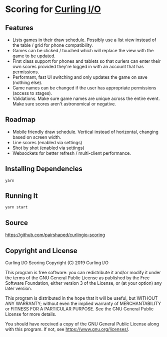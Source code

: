 # Scoring for [Curling I/O](https://curling.io)

## Features

* Lists games in their draw schedule. Possibly use a list view instead of the table / grid for phone compatibility.
* Games can be clicked / touched which will replace the view with the game to be updated.
* First class support for phones and tablets so that curlers can enter their own scores provided they're logged in with an account that has permissions.
* Performant, fast UI switching and only updates the game on save (nothing else).
* Game names can be changed if the user has appropriate permissions (access to stages).
* Validations. Make sure game names are unique across the entire event. Make sure scores aren't astronomical or negative.

## Roadmap

* Mobile friendly draw schedule. Vertical instead of horizontal, changing based on screen width.
* Line scores (enabled via settings)
* Shot by shot (enabled via settings)
* Websockets for better refresh / multi-client performance.

## Installing Dependencies

```
yarn
```

## Running It

```
yarn start
```

## Source
<https://github.com/pairshaped/curlingio-scoring>

## Copyright and License

Curling I/O Scoring
Copyright (C) 2019 Curling I/O

This program is free software: you can redistribute it and/or modify
it under the terms of the GNU General Public License as published by
the Free Software Foundation, either version 3 of the License, or
(at your option) any later version.

This program is distributed in the hope that it will be useful,
but WITHOUT ANY WARRANTY; without even the implied warranty of
MERCHANTABILITY or FITNESS FOR A PARTICULAR PURPOSE.  See the
GNU General Public License for more details.

You should have received a copy of the GNU General Public License
along with this program.  If not, see <https://www.gnu.org/licenses/>.
